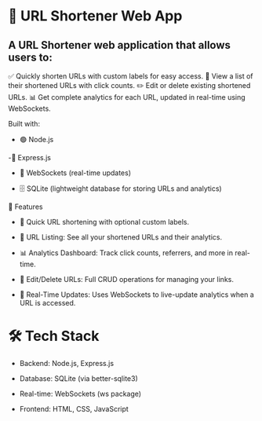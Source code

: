 # 📎 URL Shortener Web App
## A URL Shortener web application that allows users to:

✅ Quickly shorten URLs with custom labels for easy access.
📄 View a list of their shortened URLs with click counts.
✏️ Edit or delete existing shortened URLs.
📊 Get complete analytics for each URL, updated in real-time using WebSockets.

Built with:

- 🟢 Node.js 

-🚀 Express.js

- 🔌 WebSockets (real-time updates)

- 🗄️ SQLite (lightweight database for storing URLs and analytics)

🚀 Features

- 🔗 Quick URL shortening with optional custom labels.

- 📃 URL Listing: See all your shortened URLs and their analytics.

- 📊 Analytics Dashboard: Track click counts, referrers, and more in real-time.

- 📝 Edit/Delete URLs: Full CRUD operations for managing your links.

- 🔔 Real-Time Updates: Uses WebSockets to live-update analytics when a URL is accessed.


# 🛠️ Tech Stack
- Backend: Node.js, Express.js

- Database: SQLite (via better-sqlite3)

- Real-time: WebSockets (ws package)

- Frontend: HTML, CSS, JavaScript

